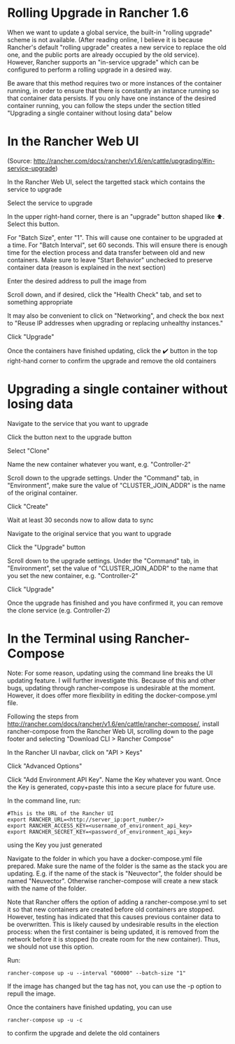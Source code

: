 # Rolling Upgrade in Rancher 1.6
When we want to update a global service, the built-in "rolling upgrade" scheme is not available. (After reading online, I believe it is because Rancher's default "rolling upgrade" creates a new service to replace the old one, and the public ports are already occupied by the old service). However, Rancher supports an "in-service upgrade" which can be configured to perform a rolling upgrade in a desired way. 

Be aware that this method requires two or more instances of the container running, in order to ensure that there is constantly an instance running so that container data persists. If you only have one instance of the desired container running, you can follow the steps under the section titled "Upgrading a single container without losing data" below

# In the Rancher Web UI
(Source: http://rancher.com/docs/rancher/v1.6/en/cattle/upgrading/#in-service-upgrade)

In the Rancher Web UI, select the targetted stack which contains the service to upgrade

Select the service to upgrade

In the upper right-hand corner, there is an "upgrade" button shaped like ⬆️. Select this button.

For "Batch Size", enter "1". This will cause one container to be upgraded at a time. For "Batch Interval", set 60 seconds. This will ensure there is enough time for the election process and data transfer between old and new containers. Make sure to leave "Start Behavior" unchecked to preserve container data (reason is explained in the next section)

Enter the desired address to pull the image from

Scroll down, and if desired, click the "Health Check" tab, and set to something appropriate

It may also be convenient to click on "Networking", and check the box next to "Reuse IP addresses when upgrading or replacing unhealthy instances."

Click "Upgrade"

Once the containers have finished updating, click the ✔️ button in the top right-hand corner to confirm the upgrade and remove the old containers

# Upgrading a single container without losing data

Navigate to the service that you want to upgrade

Click the button next to the upgrade button

Select "Clone"

Name the new container whatever you want, e.g. "Controller-2"

Scroll down to the upgrade settings. Under the "Command" tab, in "Environment", make sure the value of "CLUSTER_JOIN_ADDR" is the name of the original container. 

Click "Create"

Wait at least 30 seconds now to allow data to sync

Navigate to the original service that you want to upgrade

Click the "Upgrade" button

Scroll down to the upgrade settings. Under the "Command" tab, in "Environment", set the value of "CLUSTER_JOIN_ADDR" to the name that you set the new container, e.g. "Controller-2"

Click "Upgrade"

Once the upgrade has finished and you have confirmed it, you can remove the clone service (e.g. Controller-2)

# In the Terminal using Rancher-Compose

Note: For some reason, updating using the command line breaks the UI updating feature. I will further investigate this. Because of this and other bugs, updating through rancher-compose is undesirable at the moment. However, it does offer more flexibility in editing the docker-compose.yml file. 

Following the steps from 
http://rancher.com/docs/rancher/v1.6/en/cattle/rancher-compose/, install rancher-compose from the Rancher Web UI, scrolling down to the page footer and selecting "Download CLI > Rancher Compose"

In the Rancher UI navbar, click on "API > Keys"

Click "Advanced Options"

Click "Add Environment API Key". Name the Key whatever you want. Once the Key is generated, copy+paste this into a secure place for future use. 

In the command line, run: 
```
#This is the URL of the Rancher UI
export RANCHER_URL=<http://server_ip:port_number/>
export RANCHER_ACCESS_KEY=<username_of_environment_api_key>
export RANCHER_SECRET_KEY=<password_of_environment_api_key>
```
using the Key you just generated

Navigate to the folder in which you have a docker-compose.yml file prepared. Make sure the name of the folder is the same as the stack you are updating. E.g. if the name of the stack is "Neuvector", the folder should be named "Neuvector". Otherwise rancher-compose will create a new stack with the name of the folder. 

Note that Rancher offers the option of adding a rancher-compose.yml to set it so that new containers are created before old containers are stopped. However, testing has indicated that this causes previous container data to be overwritten. This is likely caused by undesirable results in the election process: when the first container is being updated, it is removed from the network before it is stopped (to create room for the new container). Thus, we should not use this option. 

Run: 
```
rancher-compose up -u --interval "60000" --batch-size "1"
```
If the image has changed but the tag has not, you can use the -p option to repull the image. 

Once the containers have finished updating, you can use
```
rancher-compose up -u -c
```
to confirm the upgrade and delete the old containers

